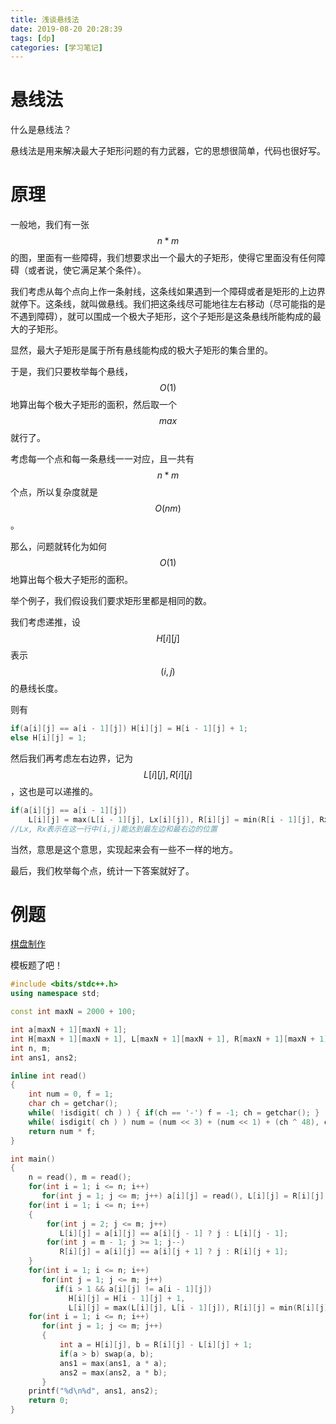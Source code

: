 ```yaml
---
title: 浅谈悬线法
date: 2019-08-20 20:28:39
tags: [dp]
categories: [学习笔记]
---
```


# 悬线法

什么是悬线法？

悬线法是用来解决最大子矩形问题的有力武器，它的思想很简单，代码也很好写。

<!--more-->

# 原理

一般地，我们有一张$$n*m$$的图，里面有一些障碍，我们想要求出一个最大的子矩形，使得它里面没有任何障碍（或者说，使它满足某个条件）。

我们考虑从每个点向上作一条射线，这条线如果遇到一个障碍或者是矩形的上边界就停下。这条线，就叫做悬线。我们把这条线尽可能地往左右移动（尽可能指的是不遇到障碍），就可以围成一个极大子矩形，这个子矩形是这条悬线所能构成的最大的子矩形。

显然，最大子矩形是属于所有悬线能构成的极大子矩形的集合里的。

于是，我们只要枚举每个悬线，$$O(1)$$地算出每个极大子矩形的面积，然后取一个$$max$$就行了。

考虑每一个点和每一条悬线一一对应，且一共有$$n*m$$个点，所以复杂度就是$$O(nm)$$。

那么，问题就转化为如何$$O(1)$$地算出每个极大子矩形的面积。

举个例子，我们假设我们要求矩形里都是相同的数。

我们考虑递推，设$$H[i][j]$$表示$$(i,j)$$的悬线长度。

则有

```c++
if(a[i][j] == a[i - 1][j]) H[i][j] = H[i - 1][j] + 1;
else H[i][j] = 1;
```

然后我们再考虑左右边界，记为$$L[i][j],R[i][j]$$，这也是可以递推的。

```c++
if(a[i][j] == a[i - 1][j]) 
    L[i][j] = max(L[i - 1][j], Lx[i][j]), R[i][j] = min(R[i - 1][j], Rx[i][j])
//Lx, Rx表示在这一行中(i,j)能达到最左边和最右边的位置
```

当然，意思是这个意思，实现起来会有一些不一样的地方。

最后，我们枚举每个点，统计一下答案就好了。

# 例题

[棋盘制作](https://www.luogu.org/problem/P1169)

模板题了吧！

```c++
#include <bits/stdc++.h>
using namespace std;

const int maxN = 2000 + 100;

int a[maxN + 1][maxN + 1];
int H[maxN + 1][maxN + 1], L[maxN + 1][maxN + 1], R[maxN + 1][maxN + 1];
int n, m;
int ans1, ans2;

inline int read()
{
    int num = 0, f = 1;
    char ch = getchar();
    while( !isdigit( ch ) ) { if(ch == '-') f = -1; ch = getchar(); }
    while( isdigit( ch ) ) num = (num << 3) + (num << 1) + (ch ^ 48), ch = getchar();
    return num * f;
}

int main()
{
    n = read(), m = read();
    for(int i = 1; i <= n; i++)
       for(int j = 1; j <= m; j++) a[i][j] = read(), L[i][j] = R[i][j] = j, H[i][j] = 1;
    for(int i = 1; i <= n; i++)
    {
        for(int j = 2; j <= m; j++)
           L[i][j] = a[i][j] == a[i][j - 1] ? j : L[i][j - 1];
        for(int j = m - 1; j >= 1; j--)
           R[i][j] = a[i][j] == a[i][j + 1] ? j : R[i][j + 1];
    }
    for(int i = 1; i <= n; i++)
       for(int j = 1; j <= m; j++)
          if(i > 1 && a[i][j] != a[i - 1][j])
             H[i][j] = H[i - 1][j] + 1, 
             L[i][j] = max(L[i][j], L[i - 1][j]), R[i][j] = min(R[i][j], R[i - 1][j]);
    for(int i = 1; i <= n; i++)
       for(int j = 1; j <= m; j++)
       {
           int a = H[i][j], b = R[i][j] - L[i][j] + 1;
           if(a > b) swap(a, b);
           ans1 = max(ans1, a * a);
           ans2 = max(ans2, a * b);
       }
    printf("%d\n%d", ans1, ans2);
    return 0;
}
```



